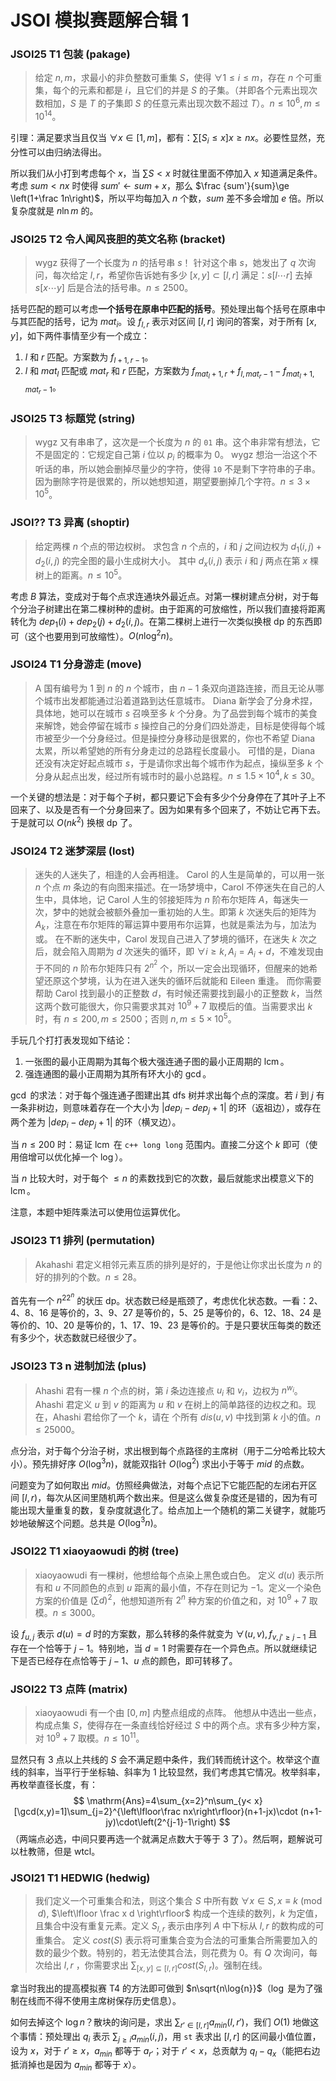 # JSOI 模拟赛题解合辑 1

### JSOI25 T1 包装 (pakage)

> 给定 $n,m$，求最小的非负整数可重集 $S$，使得 $\forall 1\le i\le m$，存在 $n$ 个可重集，每个的元素和都是 $i$，且它们的并是 $S$ 的子集。（并即各个元素出现次数相加，$S$ 是 $T$ 的子集即 $S$ 的任意元素出现次数不超过 $T$）。$n\le 10^6,m\le 10^{14}$。

引理：满足要求当且仅当 $\forall x\in[1,m]$，都有：$\sum [S_i\le x]x\ge nx$。必要性显然，充分性可以由归纳法得出。

所以我们从小打到考虑每个 $x$，当 $\sum S<x$ 时就往里面不停加入 $x$ 知道满足条件。考虑 $sum<nx$ 时使得 $sum'\leftarrow sum+x$，那么 $\frac {sum'}{sum}\ge \left(1+\frac 1n\right)$，所以平均每加入 $n$ 个数，$sum$ 差不多会增加 $e$ 倍。所以复杂度就是 $n\ln m$ 的。

### JSOI25 T2 令人闻风丧胆的英文名称 (bracket)

> wygz 获得了一个长度为 $n$ 的括号串 $s$！
> 针对这个串 $s$，她发出了 $q$ 次询问，每次给定 $l,r$，希望你告诉她有多少 $[x,y]\subset [l,r]$ 满足：$s[l\cdots r]$ 去掉 $s[x\cdots y]$ 后是合法的括号串。$n\le 2500$。

括号匹配的题可以考虑**一个括号在原串中匹配的括号**。预处理出每个括号在原串中与其匹配的括号，记为 $mat_i$。设 $f_{l,r}$ 表示对区间 $[l,r]$ 询问的答案，对于所有 $[x,y]$，如下两件事情至少有一个成立：

1. $l$ 和 $r$ 匹配。方案数为 $f_{l+1,r-1}$。
2. $l$ 和 $mat_l$ 匹配或 $mat_r$ 和 $r$ 匹配，方案数为 $f_{mat_l+1,r}+f_{l,mat_r-1}-f_{mat_l+1,mat_r-1}$。

### JSOI25 T3 标题党 (string)

> wygz 又有串串了，这次是一个长度为 $n$ 的 `01` 串。这个串非常有想法，它不是固定的：它规定自己第 $i$ 位以 $p_i$ 的概率为 $0$。
> wygz 想治一治这个不听话的串，所以她会删掉尽量少的字符，使得 `10` 不是剩下字符串的子串。
> 因为删除字符是很累的，所以她想知道，期望要删掉几个字符。$n\le 3\times 10^5$。

### JSOI?? T3 异离 (shoptir)

> 给定两棵 $n$ 个点的带边权树。
> 求包含 $n$ 个点的，$i$ 和 $j$ 之间边权为 $d_1(i, j) + d_2(i, j)$ 的完全图的最小生成树大小。
> 其中 $d_x(i, j)$ 表示 $i$ 和 $j$ 两点在第 $x$ 棵树上的距离。$n\le 10^5$。

考虑 $B$ 算法，变成对于每个点求连通块外最近点。对第一棵树建点分树，对于每个分治子树建出在第二棵树种的虚树。由于距离的可放缩性，所以我们直接将距离转化为 $dep_1(i)+dep_2(j)+d_2(i,j)$。在第二棵树上进行一次类似换根 dp 的东西即可（这个也要用到可放缩性）。$O(n\log^2n)$。

### JSOI24 T1 分身游走 (move)

> A 国有编号为 $1$ 到 $n$ 的 $n$ 个城市，由 $n − 1$ 条双向道路连接，而且无论从哪个城市出发都能通过沿着道路到达任意城市。
> Diana 新学会了分身术捏，具体地，她可以在城市 $s$ 召唤至多 $k$ 个分身。为了品尝到每个城市的美食来解馋，她会停留在城市 $s$ 操控自己的分身们四处游走，目标是使得每个城市被至少一个分身经过。但是操控分身移动是很累的，你也不希望 Diana 太累，所以希望她的所有分身走过的总路程长度最小。
> 可惜的是，Diana 还没有决定好起点城市 $s$，于是请你求出每个城市作为起点，操纵至多 $k$ 个分身从起点出发，经过所有城市时的最小总路程。$n\le 1.5\times 10^4,k\le 30$。

一个关键的想法是：对于每个子树，都只要记下会有多少个分身停在了其叶子上不回来了、以及是否有一个分身回来了。因为如果有多个回来了，不妨让它再下去。于是就可以 $O(nk^2)$ 换根 dp 了。

### JSOI24 T2 迷梦深层 (lost)

> 迷失的人迷失了，相逢的人会再相逢。
> Carol 的人生是简单的，可以用一张 $n$ 个点 $m$ 条边的有向图来描述。在一场梦境中，Carol 不停迷失在自己的人生中，具体地，记 Carol 人生的邻接矩阵为 $n$ 阶布尔矩阵 $A$，每迷失一次，梦中的她就会被额外叠加一重初始的人生。即第 $k$ 次迷失后的矩阵为 $A_k$，注意在布尔矩阵的幂运算中要用布尔运算，也就是乘法为与，加法为或。
> 在不断的迷失中，Carol 发现自己进入了梦境的循环，在迷失 $k$ 次之后，就会陷入周期为 $d$ 次迷失的循环，即 $∀i ≥ k, A_i = A_i+d$，不难发现由于不同的 $n$ 阶布尔矩阵只有 $2^{n^2}$ 个，所以一定会出现循环，但醒来的她希望还原这个梦境，认为在进入迷失的循环后就能和 Eileen 重逢。
> 而你需要帮助 Carol 找到最小的正整数 $d$，有时候还需要找到最小的正整数 $k$，当然这两个数可能很大，你只需要求其对 $10^9 + 7$ 取模后的值。当需要求出 $k$ 时，有 $n\le 200,m\le 2500$；否则 $n,m\le 5\times {10^5}$。

手玩几个打打表发现如下结论：

1. 一张图的最小正周期为其每个极大强连通子图的最小正周期的 $\operatorname{lcm}$。
2. 强连通图的最小正周期为其所有环大小的 $\gcd$。

$\gcd$ 的求法：对于每个强连通子图建出其 dfs 树并求出每个点的深度。若 $i$ 到 $j$ 有一条非树边，则意味着存在一个大小为 $|dep_i-dep_j+1|$ 的环（返祖边），或存在两个差为 $|dep_i-dep_j+1|$ 的环（横叉边）。

当 $n\le 200$ 时：易证 $\operatorname{lcm}$ 在 `c++ long long` 范围内。直接二分这个 $k$ 即可（使用倍增可以优化掉一个 $\log$）。

当 $n$ 比较大时，对于每个 $\le n$ 的素数找到它的次数，最后就能求出模意义下的 $\operatorname{lcm}$。

注意，本题中矩阵乘法可以使用位运算优化。

### JSOI23 T1 排列 (permutation)

> Akahashi 君定义相邻元素互质的排列是好的，于是他让你求出⻓度为 $n$ 的好的排列的个数。$n\le 28$。

首先有一个 $n^22^n$ 的状压 dp。状态数已经是瓶颈了，考虑优化状态数。一看：$2$、$4$、$8$、$16$ 是等价的，$3$、$9$、$27$ 是等价的，$5$、$25$ 是等价的，$6$、$12$、$18$、$24$ 是等价的、$10$、$20$ 是等价的，$1$、$17$、$19$、$23$ 是等价的。于是只要状压每类的数还有多少个，状态数就已经很少了。

### JSOI23 T3 n 进制加法 (plus)

> Ahashi 君有一棵 $n$ 个点的树，第 $i$ 条边连接点 $u_i$ 和 $v_i$，边权为 $n^{w_i}$。
> Ahashi 君定义 $u$ 到 $v$ 的距离为 $u$ 和 $v$ 在树上的简单路径的边权之和。现在，Ahashi 君给你了一个 $k$，请在 个所有 $dis(u,v)$ 中找到第 $k$ 小的值。$n\le 25000$。

点分治，对于每个分治子树，求出根到每个点路径的主席树（用于二分哈希比较大小）。预先排好序 $O(\log^3n)$，就能双指针 $O(\log^2)$ 求出小于等于 $mid$ 的点数。

问题变为了如何取出 $mid$。仿照经典做法，对每个点记下它能匹配的左闭右开区间 $[l,r)$，每次从区间里随机两个数出来。但是这么做复杂度还是错的，因为有可能出现大量重复的数，复杂度就退化了。给点加上一个随机的第二关键字，就能巧妙地破解这个问题。总共是 $O(\log^3{n})$。

### JSOI22 T1 xiaoyaowudi 的树 (tree)

> xiaoyaowudi 有一棵树，他想给每个点染上黑色或白色。
> 定义 $d(u)$ 表示所有和 $u$ 不同颜色的点到 $u$ 距离的最小值，不存在则记为 $-1$。定义一个染色方案的价值是 $(\sum d)^2$，他想知道所有 $2^n$ 种方案的价值之和，对 $10^9+7$ 取模。$n\le 3000$。

设 $f_{u,j}$ 表示 $d(u)=d$ 时的方案数，那么转移的条件就变为 $\forall (u,v),f_{v,j'\ge j-1}$ 且存在一个恰等于 $j-1$。特别地，当 $d=1$ 时需要存在一个异色点。所以就继续记下是否已经存在点恰等于 $j-1$、$u$ 点的颜色，即可转移了。

### JSOI22 T3 点阵 (matrix)

> xiaoyaowudi 有一个由 $[0,m]$ 内整点组成的点阵。
> 他想从中选出一些点，构成点集 $S$，使得存在一条直线恰好经过 $S$ 中的两个点。求有多少种方案，对 $10^9+7$ 取模。$n\le 10^{11}$。

显然只有 $3$ 点以上共线的 $S$ 会不满足题中条件，我们转而统计这个。枚举这个直线的斜率，当平行于坐标轴、斜率为 $1$ 比较显然，我们考虑其它情况。枚举斜率，再枚举直径长度，有：
$$
\mathrm{Ans}=4\sum_{x=2}^n\sum_{y< x}[\gcd(x,y)=1]\sum_{j=2}^{\left\lfloor\frac nx\right\rfloor}(n+1-jx)\cdot (n+1-jy)\cdot\left(2^{j-1}-1\right)
$$
（两端点必选，中间只要再选一个就满足点数大于等于 $3$ 了）。然后啊，题解说可以杜教筛，但是 wtcl。

### JSOI21 T1 HEDWIG (hedwig)

> 我们定义一个可重集合和法，则这个集合 $S$ 中所有数 $\forall x ∈ S, x ≡ k\pmod{d}$, $\left\lfloor \frac x
> d \right\rfloor$ 构成一个连续的数列，$k$ 为定值，且集合中没有重复元素。定义 $S_{l,r}$ 表示由序列 $A$ 中下标从 $l, r$ 的数构成的可重集合。
> 定义 $cost(S)$ 表示将可重集合变为合法的可重集合所需要加入的数的最少个数。特别的，若无法使其合法，则花费为 $0$。有 $Q$ 次询问，每次给出 $l, r$ ，你需要求出 $\sum_{[x,y]\subseteq[l,r]} cost(S_{l,r})$。强制在线。

拿当时我出的提高模拟赛 T4 的方法即可做到 $n\sqrt{n\log{n}}$（$\log$ 是为了强制在线而不得不使用主席树保存历史信息）。

如何去掉这个 $\log{n}$？散块的询问是，求出 $\sum_{r'\in[l,r]}a_{min}(l,r')$，我们 $O(1)$ 地做这个事情：预处理出 $q_i$ 表示 $\sum_{j\ge i}a_{min}(i,j)$，用 `st` 表求出 $[l,r]$ 的区间最小值位置，设为 $x$，对于 $r'\ge x$，$a_{min}$ 都等于 $a_{r'}$；对于 $r'<x$，总贡献为 $q_l-q_x$（能把右边抵消掉也是因为 $a_{min}$ 都等于 $x$）。

